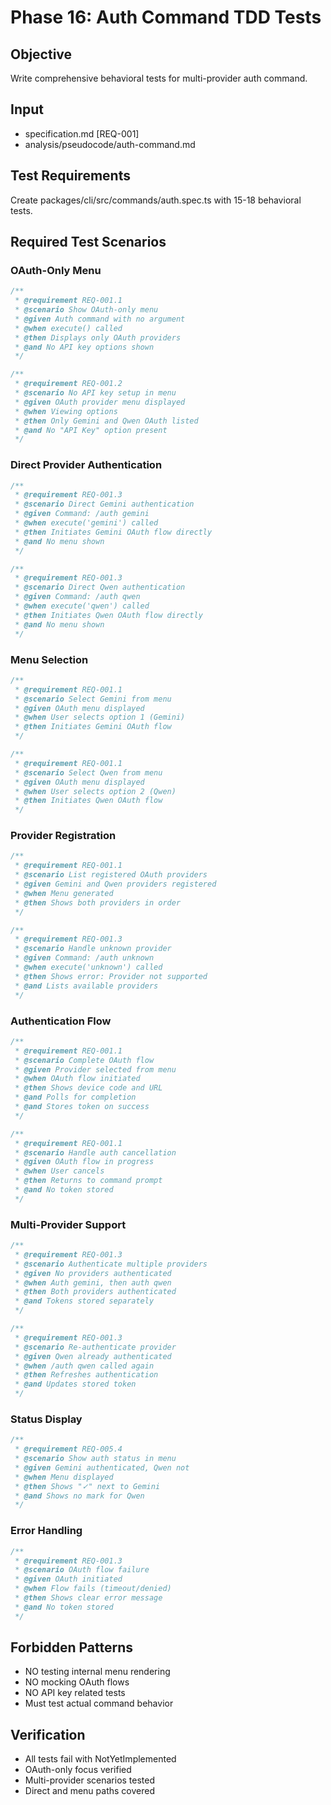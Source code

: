 # Phase 16: Auth Command TDD Tests

## Objective
Write comprehensive behavioral tests for multi-provider auth command.

## Input
- specification.md [REQ-001]
- analysis/pseudocode/auth-command.md

## Test Requirements
Create packages/cli/src/commands/auth.spec.ts with 15-18 behavioral tests.

## Required Test Scenarios

### OAuth-Only Menu
```typescript
/**
 * @requirement REQ-001.1
 * @scenario Show OAuth-only menu
 * @given Auth command with no argument
 * @when execute() called
 * @then Displays only OAuth providers
 * @and No API key options shown
 */

/**
 * @requirement REQ-001.2
 * @scenario No API key setup in menu
 * @given OAuth provider menu displayed
 * @when Viewing options
 * @then Only Gemini and Qwen OAuth listed
 * @and No "API Key" option present
 */
```

### Direct Provider Authentication
```typescript
/**
 * @requirement REQ-001.3
 * @scenario Direct Gemini authentication
 * @given Command: /auth gemini
 * @when execute('gemini') called
 * @then Initiates Gemini OAuth flow directly
 * @and No menu shown
 */

/**
 * @requirement REQ-001.3
 * @scenario Direct Qwen authentication
 * @given Command: /auth qwen
 * @when execute('qwen') called
 * @then Initiates Qwen OAuth flow directly
 * @and No menu shown
 */
```

### Menu Selection
```typescript
/**
 * @requirement REQ-001.1
 * @scenario Select Gemini from menu
 * @given OAuth menu displayed
 * @when User selects option 1 (Gemini)
 * @then Initiates Gemini OAuth flow
 */

/**
 * @requirement REQ-001.1
 * @scenario Select Qwen from menu
 * @given OAuth menu displayed
 * @when User selects option 2 (Qwen)
 * @then Initiates Qwen OAuth flow
 */
```

### Provider Registration
```typescript
/**
 * @requirement REQ-001.1
 * @scenario List registered OAuth providers
 * @given Gemini and Qwen providers registered
 * @when Menu generated
 * @then Shows both providers in order
 */

/**
 * @requirement REQ-001.3
 * @scenario Handle unknown provider
 * @given Command: /auth unknown
 * @when execute('unknown') called
 * @then Shows error: Provider not supported
 * @and Lists available providers
 */
```

### Authentication Flow
```typescript
/**
 * @requirement REQ-001.1
 * @scenario Complete OAuth flow
 * @given Provider selected from menu
 * @when OAuth flow initiated
 * @then Shows device code and URL
 * @and Polls for completion
 * @and Stores token on success
 */

/**
 * @requirement REQ-001.1
 * @scenario Handle auth cancellation
 * @given OAuth flow in progress
 * @when User cancels
 * @then Returns to command prompt
 * @and No token stored
 */
```

### Multi-Provider Support
```typescript
/**
 * @requirement REQ-001.3
 * @scenario Authenticate multiple providers
 * @given No providers authenticated
 * @when Auth gemini, then auth qwen
 * @then Both providers authenticated
 * @and Tokens stored separately
 */

/**
 * @requirement REQ-001.3
 * @scenario Re-authenticate provider
 * @given Qwen already authenticated
 * @when /auth qwen called again
 * @then Refreshes authentication
 * @and Updates stored token
 */
```

### Status Display
```typescript
/**
 * @requirement REQ-005.4
 * @scenario Show auth status in menu
 * @given Gemini authenticated, Qwen not
 * @when Menu displayed
 * @then Shows "✓" next to Gemini
 * @and Shows no mark for Qwen
 */
```

### Error Handling
```typescript
/**
 * @requirement REQ-001.3
 * @scenario OAuth flow failure
 * @given OAuth initiated
 * @when Flow fails (timeout/denied)
 * @then Shows clear error message
 * @and No token stored
 */
```

## Forbidden Patterns
- NO testing internal menu rendering
- NO mocking OAuth flows
- NO API key related tests
- Must test actual command behavior

## Verification
- All tests fail with NotYetImplemented
- OAuth-only focus verified
- Multi-provider scenarios tested
- Direct and menu paths covered